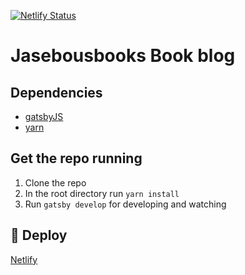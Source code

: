 [![Netlify Status](https://api.netlify.com/api/v1/badges/2a236ca4-8a7a-42c9-b15f-28a2d887da9b/deploy-status)](https://app.netlify.com/sites/jasebousbooks/deploys)

# Jasebousbooks Book blog

## Dependencies

- [gatsbyJS](https://www.gatsbyjs.org/)
- [yarn](https://yarnpkg.com/)

## Get the repo running

1. Clone the repo
2. In the root directory run `yarn install`
3. Run `gatsby develop` for developing and watching

## 💫 Deploy

[Netlify](https://netlify.com/)
